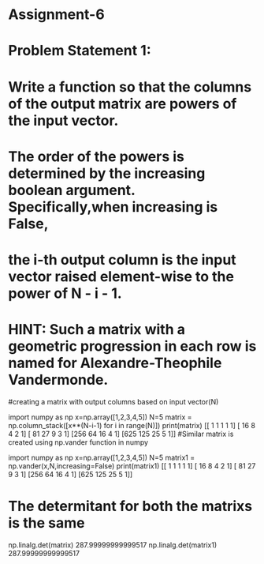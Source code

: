 # Assignment-6

# Problem Statement 1:
# Write a function so that the columns of the output matrix are powers of the input vector.
# The order of the powers is determined by the increasing boolean argument. Specifically,when increasing is False, 
# the i-th output column is the input vector raised element-wise to the power of N - i - 1.
# HINT: Such a matrix with a geometric progression in each row is named for Alexandre-Theophile Vandermonde.
#creating a matrix with output columns based on input vector(N)

import numpy as np
x=np.array([1,2,3,4,5])
N=5
matrix = np.column_stack([x**(N-i-1) for i in range(N)])
print(matrix)
[[  1   1   1   1   1]
 [ 16   8   4   2   1]
 [ 81  27   9   3   1]
 [256  64  16   4   1]
 [625 125  25   5   1]]
#Similar matrix is created using np.vander function in numpy

import numpy as np
x=np.array([1,2,3,4,5])
N=5
matrix1 = np.vander(x,N,increasing=False)
print(matrix1)
[[  1   1   1   1   1]
 [ 16   8   4   2   1]
 [ 81  27   9   3   1]
 [256  64  16   4   1]
 [625 125  25   5   1]]
# The determitant for both the matrixs is the same
np.linalg.det(matrix)
287.99999999999517
np.linalg.det(matrix1)
287.99999999999517
